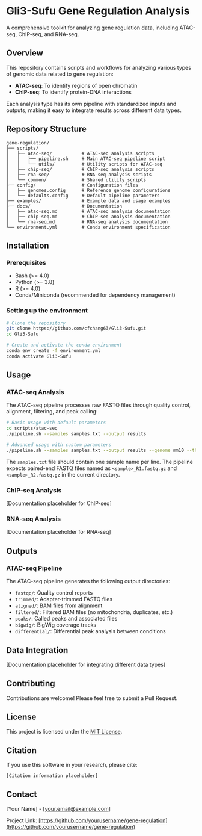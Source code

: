 # Gli3-Sufu Gene Regulation Analysis 

A comprehensive toolkit for analyzing gene regulation data, including ATAC-seq, ChIP-seq, and RNA-seq.

## Overview

This repository contains scripts and workflows for analyzing various types of genomic data related to gene regulation:

- **ATAC-seq**: To identify regions of open chromatin
- **ChIP-seq**: To identify protein-DNA interactions


Each analysis type has its own pipeline with standardized inputs and outputs, making it easy to integrate results across different data types.

## Repository Structure

```
gene-regulation/
├── scripts/
│   ├── atac-seq/           # ATAC-seq analysis scripts
│   │   ├── pipeline.sh     # Main ATAC-seq pipeline script
│   │   └── utils/          # Utility scripts for ATAC-seq
│   ├── chip-seq/           # ChIP-seq analysis scripts
│   ├── rna-seq/            # RNA-seq analysis scripts
│   └── common/             # Shared utility scripts
├── config/                 # Configuration files
│   ├── genomes.config      # Reference genome configurations
│   └── defaults.config     # Default pipeline parameters
├── examples/               # Example data and usage examples
├── docs/                   # Documentation
│   ├── atac-seq.md         # ATAC-seq analysis documentation
│   ├── chip-seq.md         # ChIP-seq analysis documentation
│   └── rna-seq.md          # RNA-seq analysis documentation
└── environment.yml         # Conda environment specification
```

## Installation

### Prerequisites

- Bash (>= 4.0)
- Python (>= 3.8)
- R (>= 4.0)
- Conda/Miniconda (recommended for dependency management)

### Setting up the environment

```bash
# Clone the repository
git clone https://github.com/cfchang63/Gli3-Sufu.git
cd Gli3-Sufu

# Create and activate the conda environment
conda env create -f environment.yml
conda activate Gli3-Sufu
```

## Usage

### ATAC-seq Analysis

The ATAC-seq pipeline processes raw FASTQ files through quality control, alignment, filtering, and peak calling:

```bash
# Basic usage with default parameters
cd scripts/atac-seq
./pipeline.sh --samples samples.txt --output results

# Advanced usage with custom parameters
./pipeline.sh --samples samples.txt --output results --genome mm10 --threads 16
```

The `samples.txt` file should contain one sample name per line. The pipeline expects paired-end FASTQ files named as `<sample>_R1.fastq.gz` and `<sample>_R2.fastq.gz` in the current directory.

### ChIP-seq Analysis

[Documentation placeholder for ChIP-seq]

### RNA-seq Analysis

[Documentation placeholder for RNA-seq]

## Outputs

### ATAC-seq Pipeline

The ATAC-seq pipeline generates the following output directories:

- `fastqc/`: Quality control reports
- `trimmed/`: Adapter-trimmed FASTQ files
- `aligned/`: BAM files from alignment
- `filtered/`: Filtered BAM files (no mitochondria, duplicates, etc.)
- `peaks/`: Called peaks and associated files
- `bigwig/`: BigWig coverage tracks
- `differential/`: Differential peak analysis between conditions

## Data Integration

[Documentation placeholder for integrating different data types]

## Contributing

Contributions are welcome! Please feel free to submit a Pull Request.

## License

This project is licensed under the [MIT License](LICENSE).

## Citation

If you use this software in your research, please cite:

```
[Citation information placeholder]
```

## Contact

[Your Name] - [your.email@example.com]

Project Link: [https://github.com/yourusername/gene-regulation](https://github.com/yourusername/gene-regulation)
#
